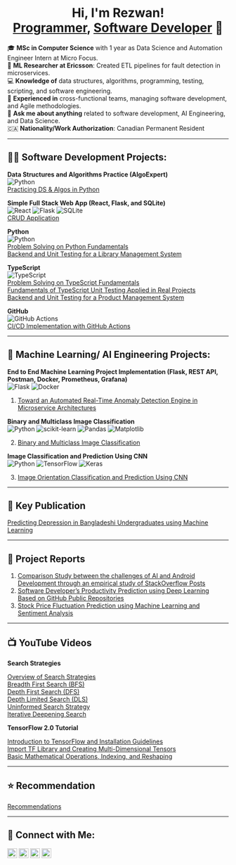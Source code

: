 <h1 align="center">Hi, I'm Rezwan! <br/><a href="https://github.com/RezwanHassanKhan">Programmer</a>, <a href="https://www.linkedin.com/in/mdrezwankhan">Software Developer</a> 🚀</h1>

🎓 **MSc in Computer Science** with 1 year as Data Science and Automation Engineer Intern at Micro Focus.  
🔬 **ML Researcher at Ericsson**: Created ETL pipelines for fault detection in microservices.  
💻 **Knowledge of** data structures, algorithms, programming, testing, scripting, and software engineering.  
🤝 **Experienced in** cross-functional teams, managing software development, and Agile methodologies.  
💬 **Ask me about anything** related to software development, AI Engineering, and Data Science.  
🇨🇦 **Nationality/Work Authorization**: Canadian Permanent Resident

---

<h2>👨‍💻 Software Development Projects:</h2>

**Data Structures and Algorithms Practice (AlgoExpert)**  
![Python](https://img.shields.io/badge/Python-3-blue)  
[Practicing DS & Algos in Python](https://github.com/RezwanHassanKhan/python_Problem_Solving_algoExpert)

**Simple Full Stack Web App (React, Flask, and SQLite)**  
![React](https://img.shields.io/badge/React-17-blue) ![Flask](https://img.shields.io/badge/Flask-1.1.2-blue) ![SQLite](https://img.shields.io/badge/SQLite-3-blue)  
[CRUD Application](https://github.com/RezwanHassanKhan/FullStackAppWithFlaskandReact)
  
**Python**  
![Python](https://img.shields.io/badge/Python-3-blue)  
[Problem Solving on Python Fundamentals](https://github.com/RezwanHassanKhan/pythonPractice)  
[Backend and Unit Testing for a Library Management System](https://github.com/RezwanHassanKhan/LibraryManagementSystem)

**TypeScript**  
![TypeScript](https://img.shields.io/badge/TypeScript-4-blue)  
[Problem Solving on TypeScript Fundamentals](https://github.com/RezwanHassanKhan/typescriptPractice)  
[Fundamentals of TypeScript Unit Testing Applied in Real Projects](https://github.com/RezwanHassanKhan/typescriptTestProject)  
[Backend and Unit Testing for a Product Management System](https://github.com/RezwanHassanKhan/ProductManagement)

**GitHub**  
![GitHub Actions](https://img.shields.io/badge/GitHub%20Actions-CI%2FCD-blue)  
[CI/CD Implementation with GitHub Actions](https://github.com/RezwanHassanKhan/CICDPractice)

---

<h2>🤖 Machine Learning/ AI Engineering Projects:</h2>

**End to End Machine Learning Project Implementation (Flask, REST API, Postman, Docker, Prometheus, Grafana)**  
![Flask](https://img.shields.io/badge/Flask-1.1.2-blue) ![Docker](https://img.shields.io/badge/Docker-19.03-blue)  
1. [Toward an Automated Real-Time Anomaly Detection Engine in Microservice Architectures](https://github.com/RezwanHassanKhan/ADS)

**Binary and Multiclass Image Classification**  
![Python](https://img.shields.io/badge/Python-3.8-blue) ![scikit-learn](https://img.shields.io/badge/scikit--learn-0.24.2-orange) ![Pandas](https://img.shields.io/badge/Pandas-1.2.4-green) ![Matplotlib](https://img.shields.io/badge/Matplotlib-3.4.2-purple)  

2. [Binary and Multiclass Image Classification](https://github.com/RezwanHassanKhan/Binary_Multiclass_Classification_Project)
   
**Image Classification and Prediction Using CNN**  
![Python](https://img.shields.io/badge/Python-3.8-blue) ![TensorFlow](https://img.shields.io/badge/TensorFlow-2.4-orange) ![Keras](https://img.shields.io/badge/Keras-2.4.3-red)  

3. [Image Orientation Classification and Prediction Using CNN](https://github.com/RezwanHassanKhan/CNN_PROJECT)
---

<h2>📝 Key Publication</h2>

[Predicting Depression in Bangladeshi Undergraduates using Machine Learning](https://ieeexplore.ieee.org/document/8971369)

---
<h2>📝 Project Reports </h2>

1. [Comparison Study between the challenges of AI and Android Development through an empirical study of StackOverflow Posts](https://github.com/RezwanHassanKhan/MastersProjectReports/blob/cf6cb0ed82980e9ce03d5bb543f4cf0e386affb2/Mining_Software_Reposotories_Course.pdf)
2. [Software Developer’s Productivity Prediction using
Deep Learning Based on GitHub Public
Repositories](https://github.com/RezwanHassanKhan/MastersProjectReports/blob/cf6cb0ed82980e9ce03d5bb543f4cf0e386affb2/Dsgn%26dev%20of%20DataIntensive%20App%20Course.pdf)
3. [Stock Price Fluctuation Prediction using Machine Learning and
Sentiment Analysis](https://github.com/RezwanHassanKhan/MastersProjectReports/blob/cf6cb0ed82980e9ce03d5bb543f4cf0e386affb2/Data%205000-Final%20Paper.pdf)
---


<h2>📺 YouTube Videos</h2>

**Search Strategies**

[Overview of Search Strategies](https://youtu.be/Ti5YKXnKivw)  
[Breadth First Search (BFS)](https://youtu.be/j6bV7RZJ8w0)  
[Depth First Search (DFS)](https://youtu.be/uplrJzQYmyo)  
[Depth Limited Search (DLS)](https://youtu.be/O51nUWJfvDc)  
[Uninformed Search Strategy](https://youtu.be/BNV6jt8B_vM)  
[Iterative Deepening Search](https://youtu.be/98aYV_SqDsI)

**TensorFlow 2.0 Tutorial**

[Introduction to TensorFlow and Installation Guidelines](https://youtu.be/GFASR30hk2o)  
[Import TF Library and Creating Multi-Dimensional Tensors](https://youtu.be/a13P_zMcGy8)  
[Basic Mathematical Operations, Indexing, and Reshaping](https://youtu.be/WI1HLScpsck)

---

<h2>⭐️ Recommendation</h2>
 
[Recommendations](https://www.linkedin.com/in/mdrezwankhan/details/recommendations/?detailScreenTabIndex=0)

---

<h2>🤳 Connect with Me:</h2>

<p align="left">
    <a href="https://www.youtube.com/@raiseonemore683"><img alt="YouTube" width="22px" src="https://cdn.jsdelivr.net/npm/simple-icons@v3/icons/youtube.svg" /></a>
    <a href="https://twitter.com/joshmadakor"><img alt="Twitter" width="22px" src="https://cdn.jsdelivr.net/npm/simple-icons@v3/icons/twitter.svg" /></a>
    <a href="https://www.linkedin.com/in/mdrezwankhan/"><img alt="LinkedIn" width="22px" src="https://cdn.jsdelivr.net/npm/simple-icons@v3/icons/linkedin.svg" /></a>
    <a href="mailto:md.rezwanhassankhan@gmail.com"><img alt="Gmail" width="22px" src="https://cdn.jsdelivr.net/npm/simple-icons@v3/icons/gmail.svg" /></a>
</p>


